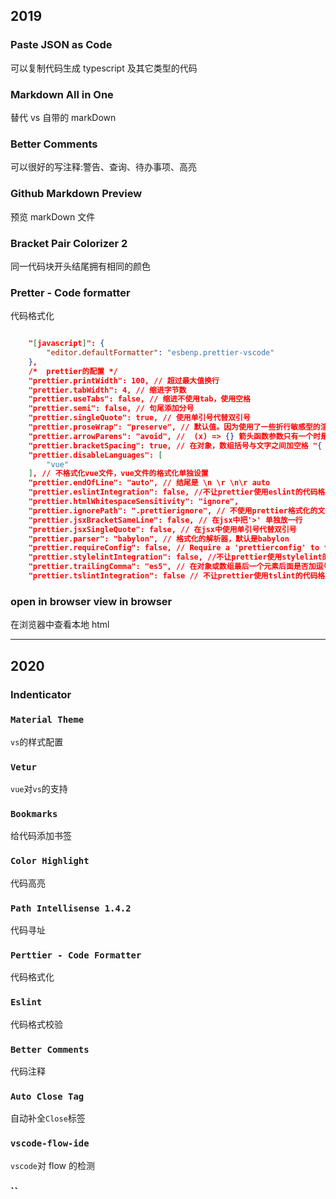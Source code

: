 ## 2019

### Paste JSON as Code

 可以复制代码生成 typescript 及其它类型的代码

### Markdown All in One

 替代 vs 自带的 markDown

### Better Comments

 可以很好的写注释:警告、查询、待办事项、高亮

### Github Markdown Preview

 预览 markDown 文件

### Bracket Pair Colorizer 2

 同一代码块开头结尾拥有相同的颜色

### Pretter - Code formatter

 代码格式化

```json

    "[javascript]": {
        "editor.defaultFormatter": "esbenp.prettier-vscode"
    },
    /*  prettier的配置 */
    "prettier.printWidth": 100, // 超过最大值换行
    "prettier.tabWidth": 4, // 缩进字节数
    "prettier.useTabs": false, // 缩进不使用tab，使用空格
    "prettier.semi": false, // 句尾添加分号
    "prettier.singleQuote": true, // 使用单引号代替双引号
    "prettier.proseWrap": "preserve", // 默认值。因为使用了一些折行敏感型的渲染器（如GitHub comment）而按照markdown文本样式进行折行
    "prettier.arrowParens": "avoid", //  (x) => {} 箭头函数参数只有一个时是否要有小括号。avoid：省略括号
    "prettier.bracketSpacing": true, // 在对象，数组括号与文字之间加空格 "{ foo: bar }"
    "prettier.disableLanguages": [
        "vue"
    ], // 不格式化vue文件，vue文件的格式化单独设置
    "prettier.endOfLine": "auto", // 结尾是 \n \r \n\r auto
    "prettier.eslintIntegration": false, //不让prettier使用eslint的代码格式进行校验
    "prettier.htmlWhitespaceSensitivity": "ignore",
    "prettier.ignorePath": ".prettierignore", // 不使用prettier格式化的文件填写在项目的.prettierignore文件中
    "prettier.jsxBracketSameLine": false, // 在jsx中把'>' 单独放一行
    "prettier.jsxSingleQuote": false, // 在jsx中使用单引号代替双引号
    "prettier.parser": "babylon", // 格式化的解析器，默认是babylon
    "prettier.requireConfig": false, // Require a 'prettierconfig' to format prettier
    "prettier.stylelintIntegration": false, //不让prettier使用stylelint的代码格式进行校验
    "prettier.trailingComma": "es5", // 在对象或数组最后一个元素后面是否加逗号（在ES5中加尾逗号）
    "prettier.tslintIntegration": false // 不让prettier使用tslint的代码格式进行校验
```



### open in browser view in browser

 在浏览器中查看本地 html

---

## 2020

### Indenticator

### `Material Theme`

 `vs`的样式配置

### `Vetur`

 `vue`对`vs`的支持

### `Bookmarks`

 给代码添加书签

### `Color Highlight`

 代码高亮

### `Path Intellisense 1.4.2`

 代码寻址

### `Perttier - Code Formatter`

 代码格式化

### `Eslint`

 代码格式校验

### `Better Comments`

 代码注释

### `Auto Close Tag`

 自动补全`Close`标签

### `vscode-flow-ide`

 `vscode`对 flow 的检测

### ``
